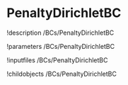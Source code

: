 <!-- MOOSE Documentation Stub: Remove this when content is added. -->

# PenaltyDirichletBC
!description /BCs/PenaltyDirichletBC

!parameters /BCs/PenaltyDirichletBC

!inputfiles /BCs/PenaltyDirichletBC

!childobjects /BCs/PenaltyDirichletBC
